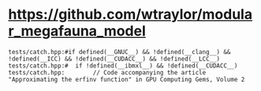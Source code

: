 # https://github.com/wtraylor/modular_megafauna_model

```console
tests/catch.hpp:#if defined(__GNUC__) && !defined(__clang__) && !defined(__ICC) && !defined(__CUDACC__) && !defined(__LCC__)
tests/catch.hpp:#  if !defined(__ibmxl__) && !defined(__CUDACC__)
tests/catch.hpp:        // Code accompanying the article "Approximating the erfinv function" in GPU Computing Gems, Volume 2

```
